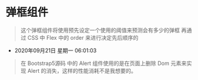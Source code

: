 # 弹框组件
  > 这个弹框组件将使用预先设定一个使用的阈值来预测会有多少的弹框
  > 再通过 CSS 中 Flex 中的 order 来进行决定先后顺序的
  > 

  - 2020年09月21日 星期一 06:01:03
  > 在 Bootstrap5源码 中的 Alert 组件使用的是在页面上删除 Dom 元素来实现 Alert 的消失，这样的性能消耗不是我想要的。